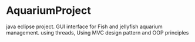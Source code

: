 # AquariumProject
java eclipse project.
GUI interface for Fish and jellyfish aquarium management.
using threads, Using MVC design pattern and OOP principles

